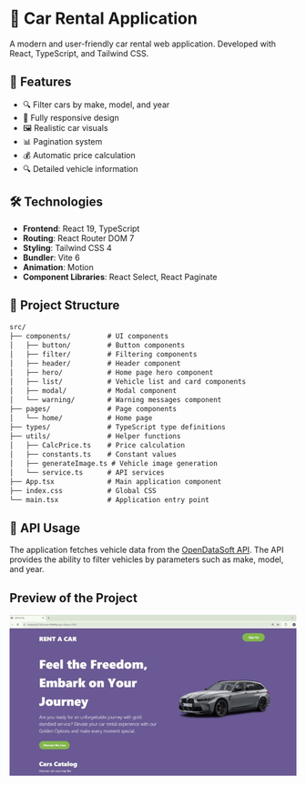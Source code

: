 # 🚗 Car Rental Application

A modern and user-friendly car rental web application. Developed with React, TypeScript, and Tailwind CSS.

## 🌟 Features

- 🔍 Filter cars by make, model, and year
- 📱 Fully responsive design
- 🖼️ Realistic car visuals
- 📊 Pagination system
- 💰 Automatic price calculation
- 🔍 Detailed vehicle information

## 🛠️ Technologies

- **Frontend**: React 19, TypeScript
- **Routing**: React Router DOM 7
- **Styling**: Tailwind CSS 4
- **Bundler**: Vite 6
- **Animation**: Motion
- **Component Libraries**: React Select, React Paginate

## 📂 Project Structure

```
src/
├── components/         # UI components
│   ├── button/         # Button components
│   ├── filter/         # Filtering components
│   ├── header/         # Header component
│   ├── hero/           # Home page hero component
│   ├── list/           # Vehicle list and card components
│   ├── modal/          # Modal component
│   └── warning/        # Warning messages component
├── pages/              # Page components
│   └── home/           # Home page
├── types/              # TypeScript type definitions
├── utils/              # Helper functions
│   ├── CalcPrice.ts    # Price calculation
│   ├── constants.ts    # Constant values
│   ├── generateImage.ts # Vehicle image generation
│   └── service.ts      # API services
├── App.tsx             # Main application component
├── index.css           # Global CSS
└── main.tsx            # Application entry point
```

## 🔄 API Usage

The application fetches vehicle data from the [OpenDataSoft API](https://public.opendatasoft.com/api/explore/v2.1/catalog/datasets/all-vehicles-model). The API provides the ability to filter vehicles by parameters such as make, model, and year.

## Preview of the Project

![](car-rental.gif)
